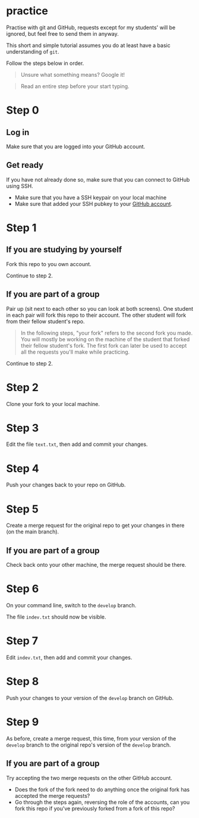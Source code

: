 # practice
Practise with git and GitHub, requests except for my students' will be ignored, but feel free to send them in anyway.

This short and simple tutorial assumes you do at least have a basic understanding of `git`.

Follow the steps below in order.

> Unsure what something means? Google it!

> Read an entire step before your start typing.

# Step 0

## Log in
Make sure that you are logged into your GitHub account.

## Get ready
If you have not already done so, make sure that you can connect to GitHub using SSH.

- Make sure that you have a SSH keypair on  your local machine
- Make sure that added your SSH pubkey to your [GitHub account](https://github.com/settings/keys).

# Step 1

## If you are studying by yourself
Fork this repo to you own account.

Continue to step 2.

## If you are part of a group
Pair up (sit next to each other so you can look at both screens).
One student in each pair will fork this repo to their account.
The other student will fork from their fellow student's repo.

> In the following steps, "your fork" refers to the second fork you made.
> You will mostly be working on the machine of the student that forked their fellow student's fork.
> The first fork can later be used to accept all the requests you'll make while practicing.

Continue to step 2.

# Step 2
Clone your fork to your local machine.

# Step 3

Edit the file `text.txt`, then add and commit your changes.

# Step 4

Push your changes back to your repo on GitHub.

# Step 5

Create a merge request for the original repo to get your changes in there (on the main branch).

## If you are part of a group

Check back onto your other machine, the merge request should be there.

# Step 6

On your command line, switch to the `develop` branch.

The file `indev.txt` should now be visible.

# Step 7

Edit `indev.txt`, then add and commit your changes.

# Step 8

Push your changes to your version of the `develop` branch on GitHub.

# Step 9

As before, create a merge request, this time, from your version of the `develop` branch to the original repo's version of the `develop` branch.

## If you are part of a group

Try accepting the two merge requests on the other GitHub account.

- Does the fork of the fork need to do anything once the original fork has accepted the merge requests?
- Go through the steps again, reversing the role of the accounts, can you fork this repo if you've previously forked from a fork of this repo?
